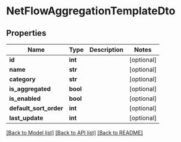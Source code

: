 # NetFlowAggregationTemplateDto

## Properties
Name | Type | Description | Notes
------------ | ------------- | ------------- | -------------
**id** | **int** |  | [optional] 
**name** | **str** |  | [optional] 
**category** | **str** |  | [optional] 
**is_aggregated** | **bool** |  | [optional] 
**is_enabled** | **bool** |  | [optional] 
**default_sort_order** | **int** |  | [optional] 
**last_update** | **int** |  | [optional] 

[[Back to Model list]](../README.md#documentation-for-models) [[Back to API list]](../README.md#documentation-for-api-endpoints) [[Back to README]](../README.md)

